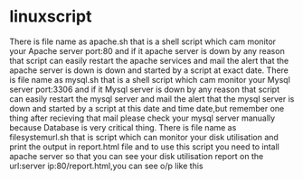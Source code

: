 # linuxscript
There is file name as apache.sh that is a shell script which cam monitor your Apache server port:80 and if it apache server is  down by any reason that script can easily restart the apache services and mail the alert that the apache server is down is down and started by a script at exact date.
There is file name as mysql.sh that is a shell script which cam monitor your Mysql server port:3306 and if it Mysql server is  down by any reason that script can easily restart the mysql server and mail the alert that the mysql server is down and started by a script at this date and time  date,but remember one thing after recieving that mail please check your mysql server manually because Database is very critical thing.
There is file name as filesystemurl.sh that is script which can monitor your disk utilisation and print the output in report.html file and to use this script you need to intall apache server so that you can see your disk utilisation report on the url:server ip:80/report.html,you can see o/p like this

